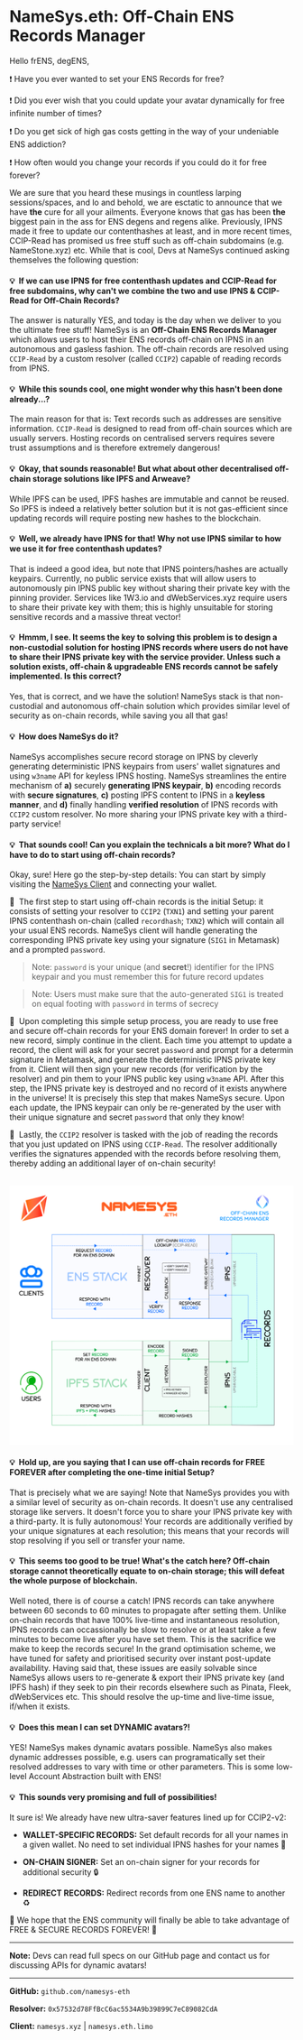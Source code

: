 # NameSys.eth: Off-Chain ENS Records Manager

Hello frENS, degENS,

❗ Have you ever wanted to set your ENS Records for free?

❗ Did you ever wish that you could update your avatar dynamically for free infinite number of times?

❗ Do you get sick of high gas costs getting in the way of your undeniable ENS addiction?

❗ How often would you change your records if you could do it for free forever?

We are sure that you heard these musings in countless larping sessions/spaces, and lo and behold, we are esctatic to announce that we have **the** cure for all your ailments. Everyone knows that gas has been **the**  biggest pain in the ass for ENS degens and regens alike. Previously, IPNS made it free to update our contenthashes at least, and in more recent times, CCIP-Read has promised us free stuff such as off-chain subdomains (e.g. NameStone.xyz) etc. While that is cool, Devs at NameSys continued asking themselves the following question:

#### 💡&nbsp; If we can use IPNS for free contenthash updates and CCIP-Read for free subdomains, why can't we combine the two and use IPNS & CCIP-Read for **Off-Chain Records**?

The answer is naturally YES, and today is the day when we deliver to you the ultimate free stuff! NameSys is an **Off-Chain ENS Records Manager** which allows users to host their ENS records off-chain on IPNS in an autonomous and gasless fashion. The off-chain records are resolved using `CCIP-Read` by a custom resolver (called `CCIP2`) capable of reading records from IPNS.

#### 💡&nbsp; While this sounds cool, one might wonder why this hasn't been done already...?

The main reason for that is: Text records such as addresses are sensitive information. `CCIP-Read` is designed to read from off-chain sources which are usually servers. Hosting records on centralised servers requires severe trust assumptions and is therefore extremely dangerous!

#### 💡&nbsp; Okay, that sounds reasonable! But what about other decentralised off-chain storage solutions like IPFS and Arweave?

While IPFS can be used, IPFS hashes are immutable and cannot be reused. So IPFS is indeed a relatively better solution but it is not gas-efficient since updating records will require posting new hashes to the blockchain.

#### 💡&nbsp; Well, we already have IPNS for that! Why not use IPNS similar to how we use it for free contenthash updates?

That is indeed a good idea, but note that IPNS pointers/hashes are actually keypairs. Currently, no public service exists that will allow users to autonomously pin IPNS public key without sharing their private key with the pinning provider. Services like 1W3.io and dWebServices.xyz require users to share their private key with them; this is highly unsuitable for storing sensitive records and a massive threat vector!

#### 💡&nbsp; Hmmm, I see. It seems the key to solving this problem is to design a non-custodial solution for hosting IPNS records where users do not have to share their IPNS private key with the service provider. Unless such a solution exists, off-chain & upgradeable ENS records cannot be safely implemented. Is this correct?

Yes, that is correct, and we have the solution! NameSys stack is that non-custodial and autonomous off-chain solution which provides similar level of security as on-chain records, while saving you all that gas!

#### 💡&nbsp; How does NameSys do it?

NameSys accomplishes secure record storage on IPNS by cleverly generating deterministic IPNS keypairs from users' wallet signatures and using `w3name` API for keyless IPNS hosting. NameSys streamlines the entire mechanism of **a)** securely **generating IPNS keypair**, **b)** encoding records with **secure signatures**, **c)** posting IPFS content to IPNS in a **keyless manner**, and **d)** finally handling **verified resolution** of IPNS records with `CCIP2` custom resolver. No more sharing your IPNS private key with a third-party service!

#### 💡&nbsp; That sounds cool! Can you explain the technicals a bit more? What do I have to do to start using off-chain records?

Okay, sure! Here go the step-by-step details: You can start by simply visiting the [NameSys Client](https://namesys.eth.limo) and connecting your wallet.

🧪&nbsp; The first step to start using off-chain records is the initial Setup: it consists of setting your resolver to `CCIP2` (`TXN1`) and setting your parent IPNS contenthash on-chain (called `recordhash`; `TXN2`) which will contain all your usual ENS records. NameSys client will handle generating the corresponding IPNS private key using your signature (`SIG1` in Metamask) and a prompted `password`.

> Note: `password` is your unique (and **secret**!) identifier for the IPNS keypair and you must remember this for future record updates

> Note: Users must make sure that the auto-generated `SIG1` is treated on equal footing with `password` in terms of secrecy

🧪&nbsp; Upon completing this simple setup process, you are ready to use free and secure off-chain records for your ENS domain forever! In order to set a new record, simply continue in the client. Each time you attempt to update a record, the client will ask for your secret `password` and prompt for a determin signature in Metamask, and generate the deterministic IPNS private key from it. Client will then sign your new records (for verification by the resolver) and pin them to your IPNS public key using `w3name` API. After this step, the IPNS private key is destroyed and no record of it exists anywhere in the universe! It is precisely this step that makes NameSys secure. Upon each update, the IPNS keypair can only be re-generated by the user with their unique signature and secret `password` that only they know!

🧪&nbsp; Lastly, the `CCIP2` resolver is tasked with the job of reading the records that you just updated on IPNS using `CCIP-Read`. The resolver additionally verifies the signatures appended with the records before resolving them, thereby adding an additional layer of on-chain security!

&nbsp;
![](https://raw.githubusercontent.com/namesys-eth/ccip2-eth-resources/main/graphics/png/fullStack.png)

#### 💡&nbsp; Hold up, are you saying that I can use off-chain records for FREE FOREVER after completing the one-time initial Setup?

That is precisely what we are saying! Note that NameSys provides you with a similar level of security as on-chain records. It doesn't use any centralised storage like servers. It doesn't force you to share your IPNS private key with a third-party. It is fully autonomous! Your records are additionally verified by your unique signatures at each resolution; this means that your records will stop resolving if you sell or transfer your name.

#### 💡&nbsp; This seems too good to be true! What's the catch here? Off-chain storage cannot theoretically equate to on-chain storage; this will defeat the whole purpose of blockchain.

Well noted, there is of course a catch! IPNS records can take anywhere between 60 seconds to 60 minutes to propagate after setting them. Unlike on-chain records that have 100% live-time and instantaneous resolution, IPNS records can occassionally be slow to resolve or at least take a few minutes to become live after you have set them. This is the sacrifice we make to keep the records secure! In the grand optimisation scheme, we have tuned for safety and prioritised security over instant post-update availability. Having said that, these issues are easily solvable since NameSys allows users to re-generate & export their IPNS private key (and IPFS hash) if they seek to pin their records elsewhere such as Pinata, Fleek, dWebServices etc. This should resolve the up-time and live-time issue, if/when it exists.

#### 💡&nbsp; Does this mean I can set DYNAMIC avatars?!

YES! NameSys makes dynamic avatars possible. NameSys also makes dynamic addresses possible, e.g. users can programatically set their resolved addresses to vary with time or other parameters. This is some low-level Account Abstraction built with ENS!

#### 💡&nbsp; This sounds very promising and full of possibilities!

It sure is! We already have new ultra-saver features lined up for CCIP2-v2:

- **WALLET-SPECIFIC RECORDS:** Set default records for all your names in a given wallet. No need to set individual IPNS hashes for your names 💸

- **ON-CHAIN SIGNER:** Set an on-chain signer for your records for additional security 🔒

- **REDIRECT RECORDS:** Redirect records from one ENS name to another ♻️

🥳 We hope that the ENS community will finally be able to take advantage of FREE & SECURE RECORDS FOREVER! 🎉

---

**Note:** Devs can read full specs on our GitHub page and contact us for discussing APIs for dynamic avatars!

---

**GitHub:** `github.com/namesys-eth`

**Resolver:** `0x57532d78FfBcC6ac5534A9b39899C7eC89082CdA`

**Client:** `namesys.xyz` | `namesys.eth.limo`
